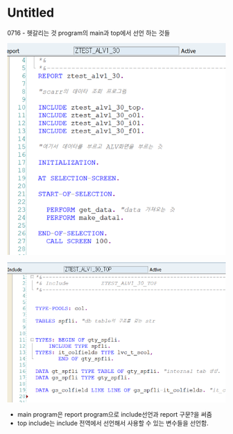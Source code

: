 # Untitled

0716 - 헷갈리는 것 program의 main과 top에서 선언 하는 것들 

![main prog](../.gitbook/assets/image%20%28142%29.png)

![top include](../.gitbook/assets/image%20%28143%29.png)

* main program은 report program으로 include선언과 report 구문?을 써줌
* top include는 include 전역에서 선언해서 사용할 수 있는 변수들을 선언함.













